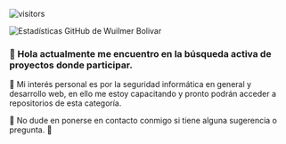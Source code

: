 ![visitors](https://visitor-badge.glitch.me/badge?page_id=wuilmerbolivar.wuilmerbolivar)

![Estadísticas GitHub de Wuilmer Bolivar](https://github-readme-stats.vercel.app/api?username=wuilmerbolivar&show_icons=true)

### 🔭 Hola actualmente me encuentro en la búsqueda activa de proyectos donde participar. 
🌱 Mi interés personal es por la seguridad informática en general y desarrollo web, en ello me estoy capacitando y pronto podrán acceder a repositorios de esta categoría.

💬 No dude en ponerse en contacto conmigo si tiene alguna sugerencia o pregunta. 👋
